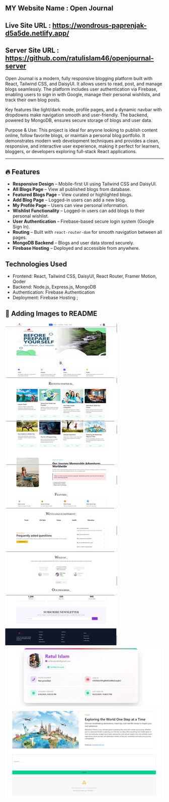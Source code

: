 ## MY Website Name : Open Journal
## Live Site URL : https://wondrous-paprenjak-d5a5de.netlify.app/
## Server Site URL : https://github.com/ratulislam46/openjournal-server

Open Journal is a modern, fully responsive blogging platform built with React, Tailwind CSS, and DaisyUI. It allows users to read, post, and manage blogs seamlessly. The platform includes user authentication via Firebase, enabling users to sign in with Google, manage their personal wishlists, and track their own blog posts.

Key features like light/dark mode, profile pages, and a dynamic navbar with dropdowns make navigation smooth and user-friendly. The backend, powered by MongoDB, ensures secure storage of blogs and user data.

Purpose & Use:
This project is ideal for anyone looking to publish content online, follow favorite blogs, or maintain a personal blog portfolio. It demonstrates modern web development techniques and provides a clean, responsive, and interactive user experience, making it perfect for learners, bloggers, or developers exploring full-stack React applications.

---

## 🔥 Features

- **Responsive Design** – Mobile-first UI using Tailwind CSS and DaisyUI.  
- **All Blogs Page** – View all published blogs from database.  
- **Featured Blogs Page** – View curated or highlighted blogs.  
- **Add Blog Page** – Logged-in users can add a new blog.  
- **My Profile Page** – Users can view personal information.
- **Wishlist Functionality** – Logged-in users can add blogs to their personal wishlist.  
- **User Authentication** – Firebase-based secure login system (Google Sign In).  
- **Routing** – Built with `react-router-dom` for smooth navigation between all pages.  
- **MongoDB Backend** – Blogs and user data stored securely.  
- **Firebase Hosting** – Deployed and accessible from anywhere.

## Technologies Used

- Frontend: React, Tailwind CSS, DaisyUI, React Router, Framer Motion, Qoder  
- Backend: Node.js, Express.js, MongoDB  
- Authentication: Firebase Authentication  
- Deployment: Firebase Hosting  ;


## 📸 Adding Images to README

![Homepage Screenshot](./assets/homepage.png)
![Profile Screenshot](./assets/profile.png)
![Blog details Screenshot](./assets/blog%20details.png)
